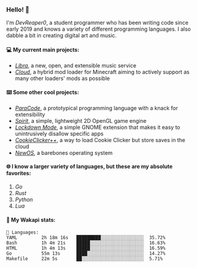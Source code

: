 ### Hello! 👋

I'm _DevReaper0_, a student programmer who has been writing code since early 2019 and knows a variety of different programming languages. I also dabble a bit in creating digital art and music.

#### 💻 My current main projects:

-   _[Libra](https://github.com/LibraMusic)_, a new, open, and extensible music service
-   _[Cloud](https://github.com/CloudLoaderMC/CloudLoader)_, a hybrid mod loader for Minecraft aiming to actively support as many other loaders' mods as possible

#### ⌨️ Some other cool projects:

-   _[ParaCode](https://github.com/ParaCodeLang/ParaCode)_, a prototypical programming language with a knack for extensibility
-   _[Spirit](https://gitlab.com/DevReaper0/SpiritEngine)_, a simple, lightweight 2D OpenGL game engine
-   _[Lockdown Mode](https://github.com/DevReaper0/GNOME-LockdownMode)_, a simple GNOME extension that makes it easy to unintrusively disallow specific apps
-   _[CookieClicker++](https://github.com/DevReaper0/CookieClickerPlusPlus)_, a way to load Cookie Clicker but store saves in the cloud
-   _[NewOS](https://github.com/DevReaper0/NewOS)_, a barebones operating system

#### 🌐 I know a larger variety of languages, but these are my absolute favorites:

1. _Go_
2. _Rust_
3. _Python_
4. _Lua_

#### 📡 My Wakapi stats:

```text
💾 Languages:
YAML         2h 18m 16s   █████████░░░░░░░░░░░░░░░░  35.72%
Bash         1h 4m 21s    █████░░░░░░░░░░░░░░░░░░░░  16.63%
HTML         1h 4m 13s    █████░░░░░░░░░░░░░░░░░░░░  16.59%
Go           55m 13s      ████░░░░░░░░░░░░░░░░░░░░░  14.27%
Makefile     22m 5s       ██░░░░░░░░░░░░░░░░░░░░░░░  5.71%
```
